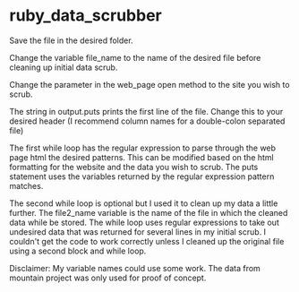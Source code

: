 # ruby_data_scrubber

Save the file in the desired folder.

Change the variable file_name to the name of the desired file before cleaning up initial data scrub.

Change the parameter in the web_page open method to the site you wish to scrub.

The string in output.puts prints the first line of the file. Change this to your desired header (I recommend column names for a double-colon separated file)

The first while loop has the regular expression to parse through the web page html the desired patterns. This can be modified based on the html formatting for the website and the data you wish to scrub. The puts statement uses the variables returned by the regular expression pattern matches.

The second while loop is optional but I used it to clean up my data a little further. The file2_name variable is the name of the file in which the cleaned data while be stored. The while loop uses regular expressions to take out undesired data that was returned for several lines in my initial scrub. I couldn't get the code to work correctly unless I cleaned up the original file using a second block and while loop.

Disclaimer: My variable names could use some work. The data from mountain project was only used for proof of concept.
